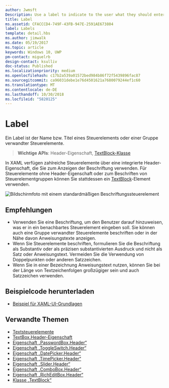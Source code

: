 ```yaml
---
author: Jwmsft
Description: Use a label to indicate to the user what they should enter into an adjacent control. You can also label a group of related controls, or display instructional text near a group of related controls.
title: Label
ms.assetid: CFACCCD4-749F-43FB-947E-2591AE673804
label: Labels
template: detail.hbs
ms.author: jimwalk
ms.date: 05/19/2017
ms.topic: article
keywords: Windows 10, UWP
pm-contact: miguelrb
design-contact: ksulliv
doc-status: Published
ms.localizationpriority: medium
ms.openlocfilehash: c17b2a539a01572bed984b86f72f5439896fac87
ms.sourcegitcommit: ca96031debe1e76d4501621a7680079244ef1c60
ms.translationtype: MT
ms.contentlocale: de-DE
ms.lasthandoff: 10/30/2018
ms.locfileid: "5820125"
---
```

# <a name="labels"></a>Label

 

Ein Label ist der Name bzw. Titel eines Steuerelements oder einer Gruppe verwandter Steuerelemente.

> **Wichtige APIs**: Header-Eigenschaft, [TextBlock-Klasse](https://msdn.microsoft.com/library/windows/apps/br209652)

In XAML verfügen zahlreiche Steuerelemente über eine integrierte Header-Eigenschaft, die Sie zum Anzeigen der Beschriftung verwenden. Für Steuerelemente ohne Header-Eigenschaft oder zum Beschriften von Steuerelementgruppen können Sie stattdessen ein [TextBlock](https://msdn.microsoft.com/library/windows/apps/br209652)-Element verwenden.

![Bildschirmfoto mit einem standardmäßigen Beschriftungssteuerelement](images/label-standard.png)

## <a name="recommendations"></a>Empfehlungen


-   Verwenden Sie eine Beschriftung, um den Benutzer darauf hinzuweisen, was er in ein benachbartes Steuerelement eingeben soll. Sie können auch eine Gruppe verwandter Steuerelemente beschriften oder in der Nähe davon Anweisungstexte anzeigen.
-   Wenn Sie Steuerelemente beschriften, formulieren Sie die Beschriftung als Substantiv oder als präzisen substantivierten Ausdruck und nicht als Satz oder Anweisungstext. Vermeiden Sie die Verwendung von Doppelpunkten oder anderen Satzzeichen.
-   Wenn Sie in einer Bezeichnung Anweisungstext nutzen, können Sie bei der Länge von Textzeichenfolgen großzügiger sein und auch Satzzeichen verwenden.


## <a name="get-the-sample-code"></a>Beispielcode herunterladen
* [Beispiel für XAML-UI-Grundlagen](https://github.com/Microsoft/Windows-universal-samples/blob/master/Samples/XamlUIBasics)

## <a name="related-topics"></a>Verwandte Themen
* [Textsteuerelemente](text-controls.md)
* [TextBox.Header-Eigenschaft](https://msdn.microsoft.com/library/windows/apps/dn252861)
* [Eigenschaft „PasswordBox.Header“](https://msdn.microsoft.com/library/windows/apps/dn299051)
* [Eigenschaft „ToggleSwitch.Header“](https://msdn.microsoft.com/library/windows/apps/br209713)
* [Eigenschaft „DatePicker.Header“](https://msdn.microsoft.com/library/windows/apps/dn279460)
* [Eigenschaft „TimePicker.Header“](https://msdn.microsoft.com/library/windows/apps/dn299286)
* [Eigenschaft „Slider.Header“](https://msdn.microsoft.com/library/windows/apps/dn252829)
* [Eigenschaft „ComboBox.Header“](https://msdn.microsoft.com/library/windows/apps/dn279416)
* [Eigenschaft „RichEditBox.Header“](https://msdn.microsoft.com/library/windows/apps/dn252726)
* [Klasse „TextBlock“](https://msdn.microsoft.com/library/windows/apps/br209652)

 

 




